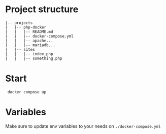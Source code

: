 # Project structure

```
|-- projects
|   |-- php-docker
|   |   |-- README.md
|   |   |-- docker-compose.yml
|   |   |-- apache...
|   |   |-- mariadb...
|   |-- sites
|   |   |-- index.php
|   |   |-- something.php
```

# Start

``` docker compose up```


# Variables

Make sure to update env variables to your needs on `./docker-compose.yml`
